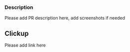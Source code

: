 ### Description
Please add PR description here, add screenshots if needed

## Clickup
Please add link here
